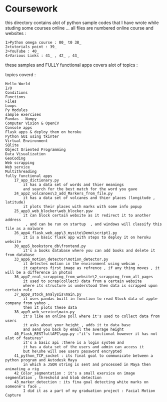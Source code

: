 # Coursework
this directory contains alot of python sample codes that 
I have wrote while studing some courses online ... 
all files are numbered 
online course and websites : 
	
	1>Python omega course : 00_ t0 38_
	2>tutorials point : 39_ 
	3>YouTube : 40_
	4>Various Links : 41_ , 42_ , 43_

these samples and FULLY functional apps covers alot of topics : 

topics coverd :
	
	Hello World
	I/O
	Conditions 
	Functions
	Files
	Loops
	Py Modules
	sample exercises 
	Pandas - Numpy
	Computer Vision & OpenCV 
	Console apps
	Flask apps & deploy them on heroku 
	Python GUI using tkinter
	Virtual Environment
	SQlite
	Object Oriented Programming
	Data Visualization
	GeoCoding
	Web scrapping
	Web service
	Multithreading
	fully functional apps 
		17_app_dictionary.py 
			it has a data set of words and thier meanings 
			and search for the best match for the word you gave
		24_app2_volcanoes\3_add_Markers_from_file.py
			it has a data set of volcanes and thier places (longitude , latitude)
			it plots their places with marks with some info popup
		25_app3_web_blocker\web_blocker.pyw
			it can block certain website as it redirect it to another address
			 , and can be run on startup  , and windows will classify this file as a malware
		26_app4_flask_web_app\3_mysite\Demo\script1.py
			it is a basic flask app with steps to deploy it on heroku website
		30_app5_bookstore_db\frontend.py
			it's a books database where you can add books and delete it from database 
		33_app6_motion_detector\motion_detector.py
			it detectes motion in the environment using webcam , 
			it captures first image as refrence , if any thing moves , it will be a difference in photos
		36_app7_real_scrapping_from_website\2_scrapping_from_all_pages
			it used to scrap(collect) data from a certain website 
			where its structure is understood then data is scrapped upon certain rule
		37_app8_stock_analysis\main.py
			it uses pandas built in function to read Stock data of apple company from yahoo ,
			then it plots these data
		38_app9_web_service\main.py
			it's like an online poll where it's used to collect data from users 
			it asks about your height , adds it to data base 
			and send you back by email the average height
		40_Flask_RESTfullAPI\app.py :"it's functional however it has not alot of features"
			it's a basic api :there is a login system and  
			it has a data set of the users and admin can access it
			but he\she will see users password encrypted
		41_python_TCP_socket : its final goal to communicate between a python program and Autodesk Maya 
			in which a JSON string is sent and processed in Maya then animating a rig
		42_Color_segmentation : it's a small exersice on image segmentation , threshold and blob detection  
		43_marker_detection : its fina goal detecting white marks on someone's face , 
			I did it as a part of my graduation project : Facial Motion Capture
